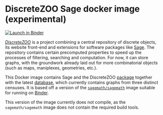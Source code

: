 # DiscreteZOO Sage docker image (experimental)

[![Launch in Binder](https://mybinder.org/badge.svg)](https://mybinder.org/v2/gh/DiscreteZOO/DiscreteZOO-docker/master)

[*DiscreteZOO*](http://discretezoo.xyz) is a project combining a central repository of discrete objects, its website front-end and extensions for software packages like [Sage](http://sagemath.org). The repository contains certain precomputed properties to speed up the processes of filtering, searching and computation. For now, it can store graphs, with the groundwork already laid out for more combinatorial objects (such as maps, maniplexes, geometries, etc.).

This Docker image contains Sage and the DiscreteZOO [package](https://github.com/DiscreteZOO/DiscreteZOO-sage) together with the latest [database](https://data.discretezoo.xyz/discretezoo.db), which currently contains graphs from three distinct censuses. It is based off a version of the [`sagemath/sagemath`](https://hub.docker.com/r/sagemath/sagemath/) image suitable for running on [Binder](https://mybinder.org).

This version of the image currently does not compile, as the `sagemath/sagemath` image does not contain the required build tools.
